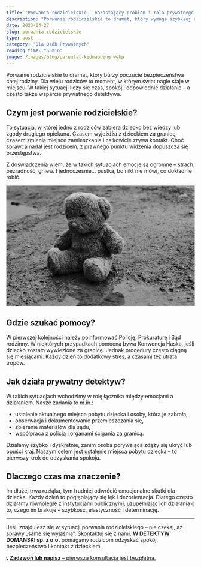 ```yaml
---
title: "Porwania rodzicielskie – narastający problem i rola prywatnego detektywa"
description: "Porwanie rodzicielskie to dramat, który wymaga szybkiej reakcji i wsparcia profesjonalistów. Dowiedz się, jak prywatny detektyw może pomóc w ustaleniu miejsca pobytu dziecka, współpracując z organami ścigania, aby przywrócić spokój i bezpieczeństwo rodzinie."
date: 2023-04-27
slug: porwania-rodzicielskie
type: post
category: "Dla Osób Prywatnych"
reading_time: "5 min"
image: /images/blog/parental-kidnapping.webp
---
```


Porwanie rodzicielskie to dramat, który burzy poczucie bezpieczeństwa całej rodziny. Dla wielu rodziców to moment, w którym świat nagle staje w miejscu. W takiej sytuacji liczy się czas, spokój i odpowiednie działanie – a często także wsparcie prywatnego detektywa.

## Czym jest porwanie rodzicielskie?

To sytuacja, w której jedno z rodziców zabiera dziecko bez wiedzy lub zgody drugiego opiekuna. Czasem wyjeżdża z dzieckiem za granicę, czasem zmienia miejsce zamieszkania i całkowicie zrywa kontakt. Choć sprawca nadal jest rodzicem, z prawnego punktu widzenia dopuszcza się przestępstwa.

Z doświadczenia wiem, że w takich sytuacjach emocje są ogromne – strach, bezradność, gniew. I jednocześnie… pustka, bo nikt nie mówi, co dokładnie robić.

![Pluszowy miś siedzący w błocie. Obrazek ma melancholijny i przygnębiający charakter, odzwierciedlający poczucie straty i pustki, które mogą towarzyszyć w sytuacji porwania rodzicielskiego.](/images/blog/parental-kidnapping.webp)

## Gdzie szukać pomocy?

W pierwszej kolejności należy poinformować Policję, Prokuraturę i Sąd rodzinny. W niektórych przypadkach pomocna bywa Konwencja Haska, jeśli dziecko zostało wywiezione za granicę. Jednak procedury często ciągną się miesiącami. Każdy dzień to dodatkowy stres, a czasami też utrata tropów.

## Jak działa prywatny detektyw?

W takich sytuacjach wchodzimy w rolę łącznika między emocjami a działaniem. Nasze zadania to m.in.:

- ustalenie aktualnego miejsca pobytu dziecka i osoby, która je zabrała,
- obserwacja i dokumentowanie przemieszczania się,
- zbieranie materiałów dla sądu,
- współpraca z policją i organami ścigania za granicą.

Działamy szybko i dyskretnie, zanim osoba porywająca zdąży się ukryć lub opuści kraj. Naszym celem jest ustalenie miejsca pobytu dziecka – to pierwszy krok do odzyskania spokoju.

## Dlaczego czas ma znaczenie?

Im dłużej trwa rozłąka, tym trudniej odwrócić emocjonalne skutki dla dziecka. Każdy dzień to pogłębiający się lęk i dezorientacja. Dlatego często działamy równolegle z instytucjami publicznymi, uzupełniając ich działania o to, czego im brakuje – szybkość, elastyczność i determinację.

---

Jeśli znajdujesz się w sytuacji porwania rodzicielskiego – nie czekaj, aż sprawy „same się wyjaśnią”. Skontaktuj się z nami. **W DETEKTYW DOMANSKI sp. z o.o.** pomagamy rodzicom odzyskać spokój, bezpieczeństwo i kontakt z dzieckiem.  

📞 [**Zadzwoń lub napisz** – pierwsza konsultacja jest bezpłatna.](/kontakt/)

